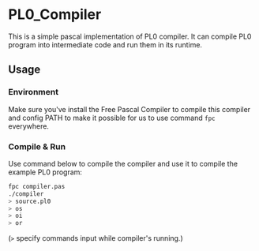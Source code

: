 # PL0_Compiler

This is a simple pascal implementation of PL0 compiler. It can compile PL0 program into intermediate code and run them in its runtime.

## Usage

### Environment

Make sure you've install the Free Pascal Compiler to compile this compiler and config PATH to make it possible for us to use command `fpc` everywhere.

### Compile & Run

Use command below to compile the compiler and use it to compile the example PL0 program:

```bash
fpc compiler.pas
./compiler
> source.pl0
> os
> oi
> or
```

(`>` specify commands input while compiler's running.)